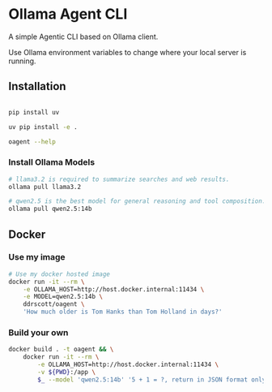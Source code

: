 # Ollama Agent CLI

A simple Agentic CLI based on Ollama client.

Use Ollama environment variables to change where your local server is running.


## Installation
```sh

pip install uv

uv pip install -e .

oagent --help
```

### Install Ollama Models
```sh
# llama3.2 is required to summarize searches and web results.
ollama pull llama3.2

# qwen2.5 is the best model for general reasoning and tool composition.
ollama pull qwen2.5:14b
```


## Docker

### Use my image
```sh
# Use my docker hosted image
docker run -it --rm \
    -e OLLAMA_HOST=http://host.docker.internal:11434 \
    -e MODEL=qwen2.5:14b \
    ddrscott/oagent \
    'How much older is Tom Hanks than Tom Holland in days?'
```

### Build your own
```sh
docker build . -t oagent && \
    docker run -it --rm \
        -e OLLAMA_HOST=http://host.docker.internal:11434 \
        -v ${PWD}:/app \
        $_ --model 'qwen2.5:14b' '5 + 1 = ?, return in JSON format only'
```
